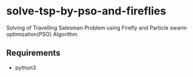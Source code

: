 # solve-tsp-by-pso-and-fireflies
Solving of Travelling Salesman Problem using Firefly and Particle swarm optimization(PSO) Algorithm
## Requirements

*	python3

